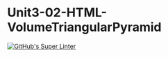 # Unit3-02-HTML-VolumeTriangularPyramid
[![GitHub's Super Linter](https://github.com/ICS20-Programming-LilyC/Unit3-02-HTML-VolumeTriangularPyramid>/workflows/GitHub's%20Super%20Linter/badge.svg)](https://github.com/ICS20-Programming-LilyC/Unit3-02-HTML-VolumeTriangularPyramid/actions)